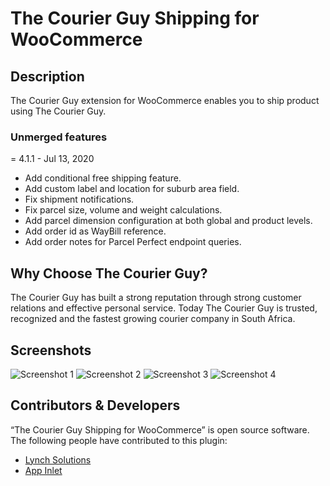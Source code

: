 # The Courier Guy Shipping for WooCommerce
## Description
The Courier Guy extension for WooCommerce enables you to ship product using The Courier Guy.

### Unmerged features
= 4.1.1 - Jul 13, 2020
- Add conditional free shipping feature.
- Add custom label and location for suburb area field.
- Fix shipment notifications.
- Fix parcel size, volume and weight calculations.
- Add parcel dimension configuration at both global and product levels.
- Add order id as WayBill reference.
- Add order notes for Parcel Perfect endpoint queries.

## Why Choose The Courier Guy?
The Courier Guy has built a strong reputation through strong customer relations and effective personal service. Today The Courier Guy is trusted, recognized and the fastest growing courier company in South Africa.

## Screenshots
![Screenshot 1](https://www.appinlet.com/wp-content/uploads/2020/06/screenshot-1.png "Screenshot 1")
![Screenshot 2](https://www.appinlet.com/wp-content/uploads/2020/06/screenshot-2.png "Screenshot 2")
![Screenshot 3](https://www.appinlet.com/wp-content/uploads/2020/06/screenshot-3.png "Screenshot 3")
![Screenshot 4](https://www.appinlet.com/wp-content/uploads/2020/06/screenshot-4.png "Screenshot 4")

## Contributors & Developers
“The Courier Guy Shipping for WooCommerce” is open source software. The following people have contributed to this plugin:
- [Lynch Solutions](http://lynchsolutions.co.za/)
- [App Inlet](https://www.appinlet.com/)
